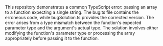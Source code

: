 This repository demonstrates a common TypeScript error: passing an array to a function expecting a single string. The bug.ts file contains the erroneous code, while bugSolution.ts provides the corrected version. The error arises from a type mismatch between the function's expected parameter type and the argument's actual type.  The solution involves either modifying the function's parameter type or processing the array appropriately before passing it to the function.